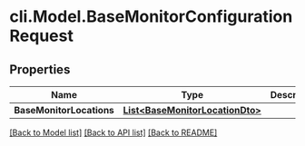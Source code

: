 # cli.Model.BaseMonitorConfigurationRequest

## Properties

Name | Type | Description | Notes
------------ | ------------- | ------------- | -------------
**BaseMonitorLocations** | [**List&lt;BaseMonitorLocationDto&gt;**](BaseMonitorLocationDto.md) |  | [optional] 

[[Back to Model list]](../README.md#documentation-for-models) [[Back to API list]](../README.md#documentation-for-api-endpoints) [[Back to README]](../README.md)


